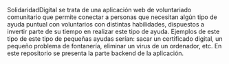 SolidaridadDigital se trata de una aplicación web de voluntariado comunitario que permite conectar a personas que necesitan algún tipo de ayuda puntual con voluntarios con distintas habilidades, dispuestos a invertir parte de su tiempo en realizar este tipo de ayuda. Ejemplos de este tipo de este tipo de pequeñas ayudas serían: sacar un certificado digital, un pequeño problema de fontanería, eliminar un virus de un ordenador, etc. En este repositorio se presenta la parte backend de la aplicación.
